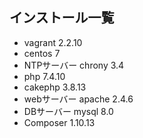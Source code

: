## インストール一覧
- vagrant 2.2.10
- centos 7
- NTPサーバー chrony 3.4
- php 7.4.10
- cakephp 3.8.13
- webサーバー apache 2.4.6
- DBサーバー mysql 8.0
- Composer 1.10.13